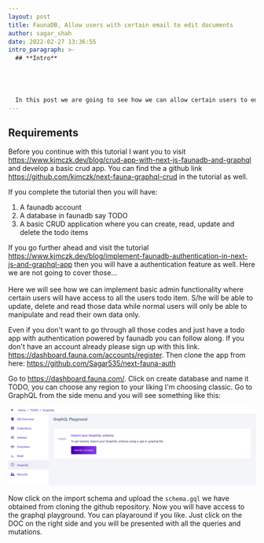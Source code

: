 ```yaml
---
layout: post
title: FaunaDB, Allow users with certain email to edit documents
author: sagar_shah
date: 2022-02-27 13:36:55
intro_paragraph: >-
  ## **Intro**




  In this post we are going to see how we can allow certain users to edit, create documents based on there email. Basically we will have a list of emails and only those in that list can perform basic admin operations... Like editing, deleting and read all the documents.
---
```

## Requirements

Before you continue with this tutorial I want you to visit <https://www.kjmczk.dev/blog/crud-app-with-next-js-faunadb-and-graphql> and develop a basic crud app. You can find the a github link <https://github.com/kjmczk/next-fauna-graphql-crud> in the tutorial as well. 



If you complete the tutorial then you will have:



1. A faunadb account
2. A database in faunadb say TODO
3. A basic CRUD application where you can create, read, update and delete the todo items



If you go further ahead and visit the tutorial <https://www.kjmczk.dev/blog/implement-faunadb-authentication-in-next-js-and-graphql-app> then you will have a authentication feature as well. Here we are not going to cover those... \
\
Here we will see how we can implement basic admin functionality where certain users will have access to all the users todo item. S/he will be able to update, delete and read those data while normal users will only be able to manipulate and read their own data only.

Even if you don't want to go through all those codes and just have a todo app with authentication powered by faunadb you can follow along.  If you don't have an account already please sign up with this link. <https://dashboard.fauna.com/accounts/register>. Then clone the app from here: <https://github.com/Sagar535/next-fauna-auth>

Go to <https://dashboard.fauna.com/>. Click on create database and name it TODO, you can choose any region to your liking I'm choosing classic. Go to GraphQL from the side menu and you will see something like this:

![Graphql play ground](/assets/uploads/graphql_import_schema.png "Import Schema")



Now click on the import schema and upload the `schema.gql` we have obtained from cloning the github repository. Now you will have access to the graphql playground. You can playaround if you like. Just click on the DOC on the right side and you will be presented with all the queries and mutations.